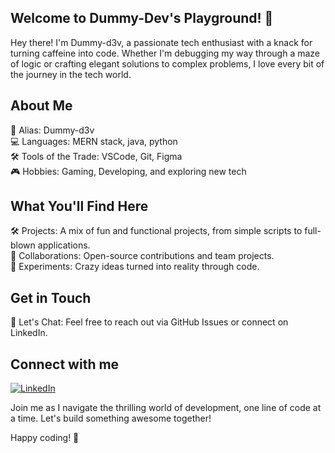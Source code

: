 ## Welcome to Dummy-Dev's Playground! 🎉

Hey there! I'm Dummy-d3v, a passionate tech enthusiast with a knack for turning caffeine into code. Whether I'm debugging my way through a maze of logic or crafting elegant solutions to complex problems, I love every bit of the journey in the tech world.

## About Me

👾 Alias: Dummy-d3v  
💻 Languages: MERN stack, java, python  
🛠 Tools of the Trade: VSCode, Git, Figma  
🎮 Hobbies: Gaming, Developing, and exploring new tech
<!--🌱 Currently Learning: Machine Learning, Rust-->  

## What You'll Find Here

🛠️ Projects: A mix of fun and functional projects, from simple scripts to full-blown applications.  
🤝 Collaborations: Open-source contributions and team projects.  
🧪 Experiments: Crazy ideas turned into reality through code.

## Get in Touch

💬 Let's Chat: Feel free to reach out via GitHub Issues or connect on LinkedIn.

## Connect with me

[![LinkedIn](https://img.shields.io/badge/LinkedIn-0077B5?style=for-the-badge&logo=linkedin&logoColor=white)](htpps://www.linkedin.com/in/sujal-chaudhary-084311265)
<!--📧 Email: [email here](mailto:dummy.dev@example.com)-->

Join me as I navigate the thrilling world of development, one line of code at a time. Let's build something awesome together!

Happy coding! 🚀
